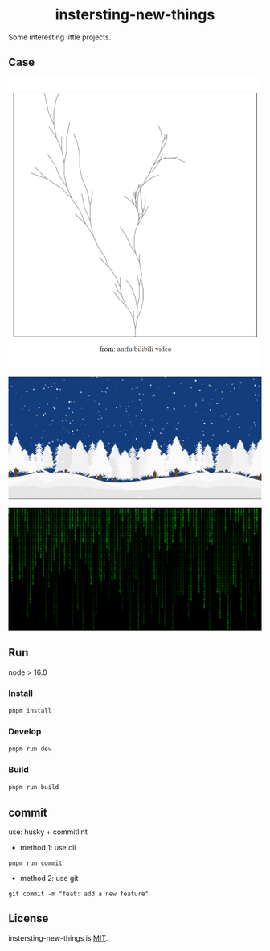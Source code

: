 <h1 align="center">instersting-new-things</h1>

Some interesting little projects.

## Case

![001](./docs/001.png)

![002](./docs/002.png)

![003](./docs/003.png)

## Run

node > 16.0

### Install

```sh
pnpm install
```

### Develop

```sh
pnpm run dev
```

### Build

```sh
pnpm run build
```

## commit

use: husky + commitlint

- method 1: use cli

```shell
pnpm run commit
```

- method 2: use git

```shell
git commit -m "feat: add a new feature"
```

## License

instersting-new-things is [MIT](./LICENSE).
